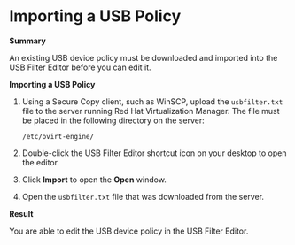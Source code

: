 # Importing a USB Policy

**Summary**

An existing USB device policy must be downloaded and imported into the USB Filter Editor before you can edit it.

**Importing a USB Policy**

1. Using a Secure Copy client, such as WinSCP, upload the `usbfilter.txt` file to the server running Red Hat Virtualization Manager. The file must be placed in the following directory on the server:

    `/etc/ovirt-engine/`

2. Double-click the USB Filter Editor shortcut icon on your desktop to open the editor.

3. Click **Import** to open the **Open** window.

4. Open the `usbfilter.txt` file that was downloaded from the server.

**Result**

You are able to edit the USB device policy in the USB Filter Editor.
